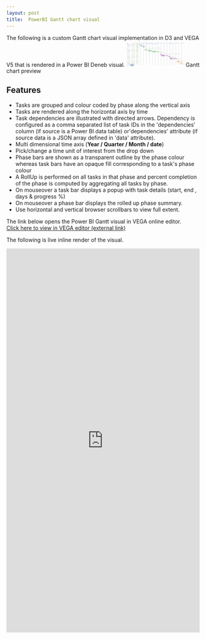 ```yaml
---
layout: post
title:  PowerBI Gantt chart visual
---
```

<head>
  <style>
    .container {
      max-width: 100%
    } 
    .narrow_container {
      max-width: 30%
    } 
  </style>
</head>
The following is a custom Gantt chart visual implementation in D3 and VEGA V5 that is rendered in a Power BI Deneb visual.

<img src="/images/Gantt_vega.PNG" alt="Project Plan" style="max-width: 30%"> 
Gantt chart preview

## Features
- Tasks are grouped and colour coded by phase along the vertical axis 
- Tasks are rendered along the horizontal axis by time
- Task dependencies are illustrated with directed arrows. Dependency is configured as a comma separated list of task IDs in the 'dependencies' column (if source is a Power BI data table) or'dependencies' attribute (if source data is a JSON array defined in 'data' attribute).  
- Multi dimensional time axis (**Year / Quarter / Month / date**)
- Pick/change a time unit of interest from the drop down
- Phase bars are shown as a transparent outline by the phase colour whereas task bars have an opaque fill corresponding to a task's phase colour  
- A RollUp is performed on all tasks in that phase and percent completion of the phase is computed by aggregating all tasks by phase.
- On mouseover a task bar displays a popup with task details (start, end , days & progress %)
- On mouseover a phase bar displays the rolled up phase summary.
- Use horizontal and vertical browser scrollbars to view full extent.

The link below opens the Power BI Gantt visual in VEGA online editor.  
<a href="https://tinyurl.com/GanttRohit" target="_blank">Click here to view in VEGA editor (external link)</a>

The following is live inline render of the visual.

<iframe id='vega_frm' width="2000" height="1000" seamless frameborder="0" src="https://tinyurl.com/GanttRohit" style="max-width:100%;overflow:scroll"></iframe>

